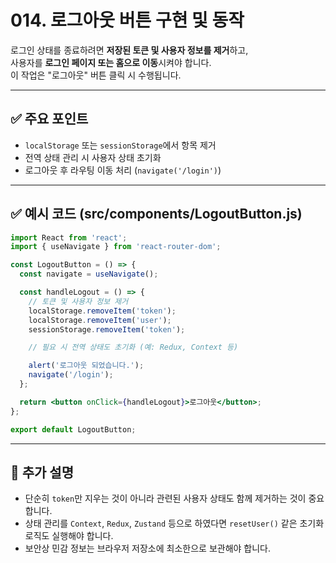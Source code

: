 # 014. 로그아웃 버튼 구현 및 동작

로그인 상태를 종료하려면 **저장된 토큰 및 사용자 정보를 제거**하고,  
사용자를 **로그인 페이지 또는 홈으로 이동**시켜야 합니다.  
이 작업은 "로그아웃" 버튼 클릭 시 수행됩니다.

---

## ✅ 주요 포인트
- `localStorage` 또는 `sessionStorage`에서 항목 제거
- 전역 상태 관리 시 사용자 상태 초기화
- 로그아웃 후 라우팅 이동 처리 (`navigate('/login')`)

---

## ✅ 예시 코드 (src/components/LogoutButton.js)

```jsx
import React from 'react';
import { useNavigate } from 'react-router-dom';

const LogoutButton = () => {
  const navigate = useNavigate();

  const handleLogout = () => {
    // 토큰 및 사용자 정보 제거
    localStorage.removeItem('token');
    localStorage.removeItem('user');
    sessionStorage.removeItem('token');

    // 필요 시 전역 상태도 초기화 (예: Redux, Context 등)

    alert('로그아웃 되었습니다.');
    navigate('/login');
  };

  return <button onClick={handleLogout}>로그아웃</button>;
};

export default LogoutButton;
```

---

## 📝 추가 설명
- 단순히 `token`만 지우는 것이 아니라 관련된 사용자 상태도 함께 제거하는 것이 중요합니다.
- 상태 관리를 `Context`, `Redux`, `Zustand` 등으로 하였다면 `resetUser()` 같은 초기화 로직도 실행해야 합니다.
- 보안상 민감 정보는 브라우저 저장소에 최소한으로 보관해야 합니다.
